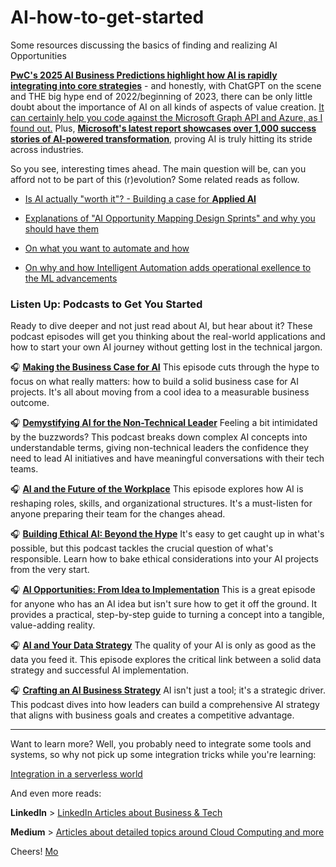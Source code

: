 # AI-how-to-get-started
Some resources discussing the basics of finding and realizing AI Opportunities

[**PwC's 2025 AI Business Predictions highlight how AI is rapidly integrating into core strategies**](https://sapinsider.org/pwcs-2025-ai-business-predictions-and-solutions-for-business-transformation/) - and honestly, with ChatGPT on the scene and THE big hype end of 2022/beginning of 2023, there can be only little doubt about the importance of AI on all kinds of aspects of value creation. [It can certainly help you code against the Microsoft Graph API and Azure, as I found out.](https://mohammedbrueckner.medium.com/integrating-m365-graph-api-using-chatgpt-b22a15dc6ff) Plus, [**Microsoft's latest report showcases over 1,000 success stories of AI-powered transformation**](https://www.microsoft.com/en-us/microsoft-cloud/blog/2025/07/24/ai-powered-success-with-1000-stories-of-customer-transformation-and-innovation/), proving AI is truly hitting its stride across industries.

So you see, interesting times ahead. The main question will be, can you afford not to be part of this (r)evolution?
Some related reads as follow.

* [Is AI actually "worth it"? - Building a case for **Applied AI**](https://mohammedbrueckner.medium.com/applying-ai-a-business-perspective-38e968118f54)

* [Explanations of "AI Opportunity Mapping Design Sprints" and why you should have them](https://www.linkedin.com/posts/mbrueckner_ai-business-training-activity-6790732383147565056-cNV6)

* [On what you want to automate and how](https://www.linkedin.com/posts/mbrueckner_digitaltransformation-automation-artificialintelligence-activity-6795778900845723648-YcXR)

* [On why and how Intelligent Automation adds operational exellence to the ML advancements](https://www.linkedin.com/pulse/intelligent-automation-leveling-playing-field-mohammed-brueckner)

### Listen Up: Podcasts to Get You Started

Ready to dive deeper and not just read about AI, but hear about it? These podcast episodes will get you thinking about the real-world applications and how to start your own AI journey without getting lost in the technical jargon.

🎧 [**Making the Business Case for AI**](https://spotifycreators-web.app.link/e/1yRFBbintVb)
This episode cuts through the hype to focus on what really matters: how to build a solid business case for AI projects. It's all about moving from a cool idea to a measurable business outcome.

🎧 [**Demystifying AI for the Non-Technical Leader**](https://spotifycreators-web.app.link/e/5zcp3cintVb)
Feeling a bit intimidated by the buzzwords? This podcast breaks down complex AI concepts into understandable terms, giving non-technical leaders the confidence they need to lead AI initiatives and have meaningful conversations with their tech teams.

🎧 [**AI and the Future of the Workplace**](https://open.spotify.com/episode/4EQ2llgOgRtS9ra98PoIJv?si=xSPpDY4xQgyYfrihtMksKg)
This episode explores how AI is reshaping roles, skills, and organizational structures. It's a must-listen for anyone preparing their team for the changes ahead.

🎧 [**Building Ethical AI: Beyond the Hype**](https://open.spotify.com/episode/0m5AGZWoHlU7fqoeO5DLxL?si=R4T5xJVpStCVolA5MHT19g)
It's easy to get caught up in what's possible, but this podcast tackles the crucial question of what's responsible. Learn how to bake ethical considerations into your AI projects from the very start.

🎧 [**AI Opportunities: From Idea to Implementation**](https://open.spotify.com/episode/6r5omWJ43c6Hm5GXs01OW8?si=WDBO0I4qS0WnXHH0OJNamw)
This is a great episode for anyone who has an AI idea but isn't sure how to get it off the ground. It provides a practical, step-by-step guide to turning a concept into a tangible, value-adding reality.

🎧 [**AI and Your Data Strategy**](https://open.spotify.com/episode/0omnwslz1RDNTbwQ9C709F?si=5RtQBjprQoeIW00lwMgCZQ)
The quality of your AI is only as good as the data you feed it. This episode explores the critical link between a solid data strategy and successful AI implementation.

🎧 [**Crafting an AI Business Strategy**](https://open.spotify.com/episode/3a6FpbumwmJhoaw6nWQGKS?si=gvasr7A9TuKfSsfH1d9NRA)
AI isn't just a tool; it's a strategic driver. This podcast dives into how leaders can build a comprehensive AI strategy that aligns with business goals and creates a competitive advantage.

---

Want to learn more? Well, you probably need to integrate some tools and systems, so why not pick up some integration tricks while you're learning:

[Integration in a serverless world](https://mobruec.github.io/MoBRUEC/integration/)

And even more reads:

**LinkedIn** > [LinkedIn Articles about Business & Tech](https://www.linkedin.com/today/author/mbrueckner)

**Medium** > [Articles about detailed topics around Cloud Computing and more](https://medium.com/@mohammedbrueckner)

Cheers!
[Mo](https://platformeconomies.com)
